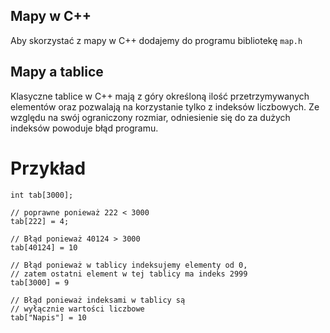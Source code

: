 ## Mapy w C++

Aby skorzystać z mapy w C++ dodajemy do programu bibliotekę `map.h`

## Mapy a tablice
Klasyczne tablice w C++ mają z góry określoną ilość przetrzymywanych elementów oraz pozwalają na korzystanie tylko z indeksów liczbowych.
Ze względu na swój ograniczony rozmiar, odniesienie się do za dużych indeksów powoduje błąd programu.

# Przykład
```
int tab[3000];

// poprawne ponieważ 222 < 3000
tab[222] = 4; 

// Błąd ponieważ 40124 > 3000
tab[40124] = 10

// Błąd ponieważ w tablicy indeksujemy elementy od 0,
// zatem ostatni element w tej tablicy ma indeks 2999
tab[3000] = 9

// Błąd ponieważ indeksami w tablicy są 
// wyłącznie wartości liczbowe
tab["Napis"] = 10
```


